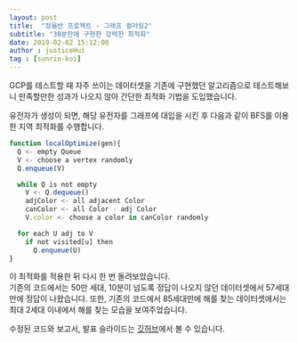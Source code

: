 ```yaml
---
layout: post
title:  "정올반 프로젝트 - 그래프 컬러링2"
subtitle: "30분만에 구현한 강력한 최적화"
date: 2019-02-02 15:12:00
author : justiceHui
tag : [sunrin-koi]
---
```


GCP를 테스트할 때 자주 쓰이는 데이터셋을 기존에 구현했던 알고리즘으로 테스트해보니 만족할만한 성과가 나오지 않아 간단한 최적화 기법을 도입했습니다.

유전자가 생성이 되면, 해당 유전자를 그래프에 대입을 시킨 후 다음과 같이 BFS를 이용한 지역 최적화를 수행합니다.
```javascript
function localOptimize(gen){
  Q <- empty Queue
  V <- choose a vertex randomly
  Q.enqueue(V)

  while Q is not empty
    V <- Q.dequeue()
    adjColor <- all adjacent Color
    canColor <- all Color - adj Color
    V.color <- choose a color in canColor randomly

  for each U adj to V
    if not visited[u] then
      Q.enqueue(U)
}
```

이 최적화를 적용한 뒤 다시 한 번 돌려보았습니다.<br>
기존의 코드에서는 50만 세대, 10분이 넘도록 정답이 나오지 않던 데이터셋에서 57세대만에 정답이 나왔습니다. 또한, 기존의 코드에서 85세대만에 해를 찾는 데이터셋에서는 최대 2세대 이내에서 해를 찾는 모습을 보여주었습니다.

수정된 코드와 보고서, 발표 슬라이드는 <a href = "https://github.com/justiceHui/GCP-by-GeneticAlgorithm">깃허브</a>에서 볼 수 있습니다.
